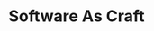 ---
title: Software As Craft
description: "Thoughts on how we build software, and the effects on our industry."
cascade:
  type: page
content_blocks:
  - _bookshop_name: articles
    hide-empty: false
    heading:
      title: "Applying our craft..."
    input:
      section: posts
      sort: date
      reverse: true
      nested: true
    cols: 4
    padding: "2"
    header-style: "publication"
    footer-style: "tags"
    orientation: "stacked"
    class: "border-1 card-zoom"
    limit: 8
  - _bookshop_name: articles
    hide-empty: false
    heading:
      title: "Developing with ADHD"
    input:
      section: adhd
      sort: date
      reverse: false
      nested: true
    cols: 3
    padding: "2"
    header-style: "publication"
    footer-style: "tags"
    orientation: "stacked"
    class: "border-1 card-zoom"
    limit: 8
  - _bookshop_name: articles
    hide-empty: false
    heading:
      title: "Talks I give..."
    input:
      section: talks
      sort: date
      reverse: true
      nested: true
    cols: 4
    padding: "2"
    header-style: "full"
    footer-style: "none"
    orientation: "stacked"
    class: "border-1 card-zoom"
    limit: 8
  - _bookshop_name: articles
    hide-empty: false
    heading:
      title: "Workshops available..."
    input:
      section: workshops
      sort: date
      reverse: true
      nested: true
    cols: 4
    padding: "2"
    header-style: "full"
    footer-style: "none"
    orientation: "stacked"
    class: "border-1 card-zoom"
    limit: 8
---